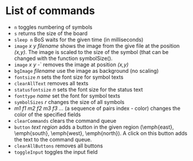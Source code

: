# List of commands

* `n` toggles numbering of symbols
* `s` returns the size of the board
* `sleep n` BoS waits for the given time (in milliseconds)
* `image` *x* *y* *filename* shows the image from the give file  at the position *(x,y)*.
The image is scaled to the size of the symbol (that can be changed with the function symbolSize(). 
*  `image` *x* *y* -` removes the image at position *(x,y)*
*  `bgImage` *filename* use the image as background (no scaling)
*  `fontsize` *n* sets the font size for symbol texts
*  `clearAllText` removes all texts
*  `statusfontsize` *n* sets the font size for the status text
*  `fonttype` *name* set the font for symbol texts
*  `symbolSizes` *r* changes the size of all symbols
*  *m1 f1 m2 f2 m3 f3 ...* (a sequence of pairs index - color) changes the color of the specified fields
*  `clearCommands` clears the command queue
*  `button` *text* *region*  adds a button in the given region (\emph{east}, \emph{south}, \emph{west}, \emph{north}). A click on this button adds the text to the command queue. 
*  `clearAllButtons` removes all buttons
*  `toggleInput` toggles the input field

